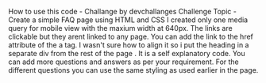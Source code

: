How to use this code - Challange by devchallanges 
Challenge Topic - Create a simple FAQ page using HTML and CSS
I created only one media query for mobile view with the maxium width at 640px. 
The links are clickable but they arent linked to any page. You can add the link to the href attribute of the a tag.
I wasn't sure how to align it so i put the heading in a separate div from the rest of the page .
It is a self explanatory code. You can add more questions and answers as per your requirement.
For the different questions you can use the same styling as used earlier in the page.
